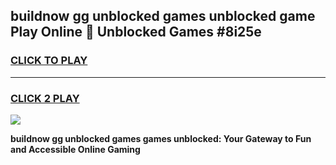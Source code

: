 
## buildnow gg unblocked games unblocked game Play Online 👋 Unblocked Games #8i25e
<h3>
<a href="https://premium.freeplayer.one?title=buildnow_gg_unblocked_games&ref=21F">CLICK TO PLAY</a></h3>
<hr>

<h3>
<a href="https://premium.freeplayer.one?title=buildnow_gg_unblocked_games&ref=21F">CLICK 2 PLAY</a>
  
</h3>

<a href="https://premium.freeplayer.one?title=buildnow_gg_unblocked_games&ref=21F/"><img src="https://clearcache.store/games.png"></a>


**buildnow gg unblocked games games unblocked: Your Gateway to Fun and Accessible Online Gaming**

